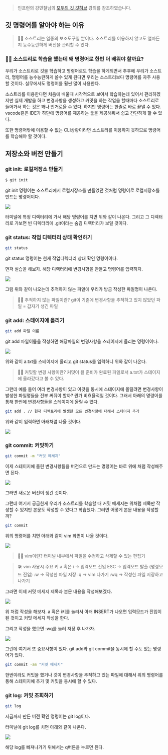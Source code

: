> 인프런의 강민철님의 [모두의 깃 깃허브](https://www.inflearn.com/course/%EB%AA%A8%EB%91%90%EC%9D%98-%EA%B9%83-%EA%B9%83%ED%97%88%EB%B8%8C/dashboard) 강의를 참조하였습니다.

## 깃 명령어를 알아야 하는 이유

> 💁🏻 소스트리는 일종의 보조도구일 뿐이다.
> 소스트리를 이용하지 않고도 얼마든지 능수능란하게 버전을 관리할 수 있다.

### 🙋🏻 소스트리로 학습을 했는데 왜 명령어로 한번 더 배워야 할까요?

우리가 소스트리로 깃을 학습하고 명령어로도 학습을 하게되면서 추후에 우리가 소스트리, 명령어를 능수능란하게 쓸수 있게 된다면 우리는 소스트리보다 명령어를 자주 사용할 것이다. 실무에서도 명령어를 훨씬 많이 사용한다.

소스트리를 이용한다면 처음에 배울때 시각적으로 보여서 학습하는데 있어서 편리하겠지만 실제 개발을 하고 변경사항을 생성하고 커밋을 하는 작업을 할때마다 소스트리로 들어가서 하는 것은 꽤나 번거로울 수 있다. 하지만 명령어는 한줄로 바로 끝낼 수 있다. vscode같은 IDE가 하단에 명령어를 제공하는 툴을 제공해줘서 쉽고 간단하게 할 수 있다.

또한 명령어밖에 이용할 수 없는 CLI상황이라면 소스트리를 이용하지 못하므로 명령어를 학습해야 할 것이다.

## 저장소와 버전 만들기

### git init: 로컬저장소 만들기

```bash
$ git init
```

git init 명령어는 소스트리에서 로컬저장소를 만들었던 것처럼 명령어로 로컬저장소를 만드는 명령어이다.

![](https://velog.velcdn.com/images/bini/post/98437ba1-e585-41aa-8b51-af26c6ce7d3b/image.png)

터미널에 특정 디렉터리에 가서 해당 명령어를 치면 위와 같이 나온다.
그리고 그 디렉터리로 가보면 빈 디렉터리에 .git이라는 숨김 디렉터리가 보일 것이다.

### git status: 작업 디렉터리 상태 확인하기

```bash
git status
```

git status 명령어는 현재 작업디렉터리 상태 확인 명령어이다.

먼저 실습을 해보자. 해당 디렉터리에 변경사항을 만들고 명령어를 입력하자.

![](https://velog.velcdn.com/images/bini/post/d7014e47-1d86-44be-bf09-7045e07516f1/image.png)

그럼 위와 같이 나오는데 추적하지 않는 파일에 우리가 방금 작성한 파일명이 나온다.

> 🙋🏻 추적하지 않는 파일이란?
> git이 기존에 변경사항을 추적하고 있지 않았던 파일 = 갑자기 생긴 파일

### git add: 스테이지에 올리기

```bash
git add 파일 이름
```

git add 파일이름을 작성하면 해당파일의 변경사항을 스테이지에 올리는 명령어이다.

![](https://velog.velcdn.com/images/bini/post/dd92a0f4-e36e-4fe9-9c95-734d2d1a3d49/image.png)

위와 같이 a.txt를 스테이지에 올리고 git status를 입력하니 위와 같이 나온다.

> 🙋🏻 커밋할 변경 사항이란?
> 커밋이 될 준비가 완료된 파일로서 a.txt가 스테이지에 올라갔다고 볼 수 있다.

그런데 예를 들어 여러 변경사항이 있고 이것을 동시에 스테이지에 올릴려면 변경사항이 발생한 파일명들을 전부 써줘야 할까? 뭔가 비효율적일 것이다. 그래서 아래의 명령어를 통해 한번에 변경사항들을 스테이지에 올릴 수 있다.

```bash
git add . // 현재 디렉토리에 발생한 모든 변경사항에 대해서 스테이지 추가
```

위와 같이 입력하면 아래처럼 나올 것이다.

![](https://velog.velcdn.com/images/bini/post/50305f25-a7e2-4e01-9b36-a3aadd2284f0/image.png)

### git commit: 커밋하기

```bash
git commit -m "커밋 메세지"
```

이제 스테이지에 올린 변경사항들을 버전으로 만드는 명령어는 바로 위에 처럼 작성해주면 된다.

![](https://velog.velcdn.com/images/bini/post/c9df53db-459b-40e3-b8bb-4773ae40fded/image.png)

그러면 새로운 버전이 생긴 것이다.

그런데 여기서 궁금한게 우리가 소스트리를 학습할 때 커밋 메세지는 위처럼 제목만 작성할 수 있지만 본문도 작성할 수 있다고 학습했다. 그러면 어떻게 본문 내용을 작성할까?

```bash
git commit
```

위의 명령어를 치면 아래와 같이 vim 화면이 나올 것이다.

![](https://velog.velcdn.com/images/bini/post/e222fddc-90ed-42aa-ad9f-469a471e7267/image.png)

> 🙋🏻 vim이란?
> 터미널 내부에서 파일을 수정하고 삭제할 수 있는 편집기

> 🛠 vim 사용시 주요 키
> a 혹은 i -> 입력모드 진입
> ESC -> 입력모드 탈출 (명령모드 진입)
> :w -> 작성한 파일 저장
> :q -> vim 나가기
> :wq -> 작성한 파일 저장하고 나가기

그러면 이제 커밋 메세지 제목과 본문 내용을 작성해보겠다.

![](https://velog.velcdn.com/images/bini/post/9865a481-32bd-48f7-b661-8553dbed6240/image.png)

위 처럼 작성을 해보자. a 혹은 i키를 눌러서 아래 INSERT가 나오면 입력모드가 진입이 된 것이고 커밋 메세지 작성을 한다.

그리고 작성을 했으면 :wq를 눌러 저장 후 나가자.

![](https://velog.velcdn.com/images/bini/post/1c876428-68dc-4cca-ab72-515fb120315a/image.png)

그런데 여기서 또 중요사항이 있다. git add와 git commit을 동시에 할 수도 있는 명령어가 있다.

```bash
git commit -am "커밋 메세지"
```

한번이라도 커밋을 했거나 깃이 변경사항을 추적하고 있는 파일에 대해서 위의 명령어를 통해 스테이지에 추가 및 커밋을 동시에 할 수 있다.

### git log: 커밋 조회하기

```bash
git log
```

지금까지 만든 버전 확인 명령어는 git log이다.

터미널에 git log를 치면 아래와 같이 나온다.

![](https://velog.velcdn.com/images/bini/post/b3448d80-f40d-4b92-a51b-305b69180bea/image.png)

해당 log를 빠져나가기 위해서는 q버튼을 누르면 된다.
